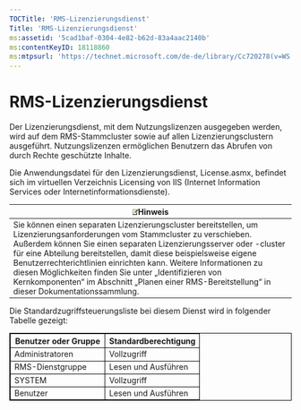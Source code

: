 ```yaml
---
TOCTitle: 'RMS-Lizenzierungsdienst'
Title: 'RMS-Lizenzierungsdienst'
ms:assetid: '5cad1baf-0304-4e82-b62d-83a4aac2140b'
ms:contentKeyID: 18118860
ms:mtpsurl: 'https://technet.microsoft.com/de-de/library/Cc720278(v=WS.10)'
---
```


RMS-Lizenzierungsdienst
=======================

Der Lizenzierungsdienst, mit dem Nutzungslizenzen ausgegeben werden, wird auf dem RMS-Stammcluster sowie auf allen Lizenzierungsclustern ausgeführt. Nutzungslizenzen ermöglichen Benutzern das Abrufen von durch Rechte geschützte Inhalte.

Die Anwendungsdatei für den Lizenzierungsdienst, License.asmx, befindet sich im virtuellen Verzeichnis Licensing von IIS (Internet Information Services oder Internetinformationsdienste).

| ![](images/Cc720278.note(WS.10).gif)Hinweis                                                                                                                                                                                                                                                                                                                                                                                                                                |
|---------------------------------------------------------------------------------------------------------------------------------------------------------------------------------------------------------------------------------------------------------------------------------------------------------------------------------------------------------------------------------------------------------------------------------------------------------------------------------------------------------|
| Sie können einen separaten Lizenzierungscluster bereitstellen, um Lizenzierungsanforderungen vom Stammcluster zu verschieben. Außerdem können Sie einen separaten Lizenzierungsserver oder -cluster für eine Abteilung bereitstellen, damit diese beispielsweise eigene Benutzerrechterichtlinien einrichten kann. Weitere Informationen zu diesen Möglichkeiten finden Sie unter „Identifizieren von Kernkomponenten“ im Abschnitt „Planen einer RMS-Bereitstellung“ in dieser Dokumentationssammlung. |

Die Standardzugriffsteuerungsliste bei diesem Dienst wird in folgender Tabelle gezeigt:

<p></p>
<table style="border:1px solid black;">
<colgroup>
<col width="50%" />
<col width="50%" />
</colgroup>
<thead>
<tr class="header">
<th style="border:1px solid black;" >Benutzer oder Gruppe</th>
<th style="border:1px solid black;" >Standardberechtigung</th>
</tr>
</thead>
<tbody>
<tr class="odd">
<td style="border:1px solid black;">Administratoren</td>
<td style="border:1px solid black;">Vollzugriff</td>
</tr>
<tr class="even">
<td style="border:1px solid black;">RMS-Dienstgruppe</td>
<td style="border:1px solid black;">Lesen und Ausführen</td>
</tr>
<tr class="odd">
<td style="border:1px solid black;">SYSTEM</td>
<td style="border:1px solid black;">Vollzugriff</td>
</tr>
<tr class="even">
<td style="border:1px solid black;">Benutzer</td>
<td style="border:1px solid black;">Lesen und Ausführen</td>
</tr>
</tbody>
</table>